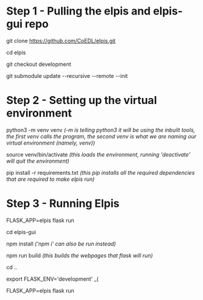 # Step 1 - Pulling the elpis and elpis-gui repo

git clone https://github.com/CoEDL/elpis.git

cd elpis

git checkout development

git submodule update --recursive --remote --init 

# Step 2 - Setting up the virtual environment

python3 -m venv venv _(-m is telling python3 it will be using the inbuilt tools, the first venv calls the program, the second venv is what we are naming our virtual environment (namely, venv))_

source venv/bin/activate _(this loads the environment, running 'deactivate' will quit the environment)_ 

pip install -r requirements.txt _(this pip installs all the required dependencies that are required to make elpis run)_

# Step 3 - Running Elpis

FLASK_APP=elpis flask run 

cd elpis-gui

npm install _('npm i' can also be run instead)_ 

npm run build _(this builds the webpages that flask will run)_

cd ..

export FLASK_ENV='development' _(

FLASK_APP=elpis flask run

